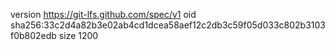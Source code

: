 version https://git-lfs.github.com/spec/v1
oid sha256:33c2d4a82b3e02ab4cd1dcea58aef12c2db3c59f05d033c802b3103f0b802edb
size 1200
